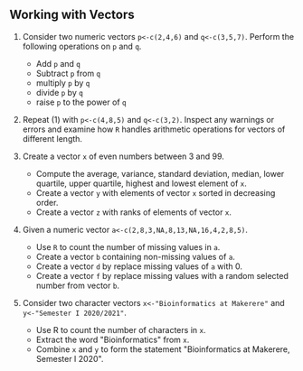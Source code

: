 
## Working with Vectors

1. Consider two numeric vectors `p<-c(2,4,6)` and `q<-c(3,5,7)`. Perform the following operations on `p` and `q`.
    * Add `p` and `q`
    * Subtract `p` from `q`
    * multiply `p` by `q`
    * divide `p` by `q`
    * raise `p` to the power of `q`

2. Repeat (1) with `p<-c(4,8,5)` and `q<-c(3,2)`. Inspect any warnings or errors and examine how `R` handles arithmetic operations for vectors of different length.

3. Create a vector `x` of even numbers between 3 and 99.
    * Compute the average, variance, standard deviation, median,
    lower quartile, upper quartile, highest and lowest element of `x`.
    * Create a vector `y` with elements of vector `x` sorted in decreasing order. 
    * Create a vector `z` with ranks of elements of vector `x`.

4. Given a numeric vector `a<-c(2,8,3,NA,8,13,NA,16,4,2,8,5)`.
    * Use `R` to count the number of missing values in `a`.
    * Create a vector `b` containing non-missing values of `a`.
    * Create a vector `d` by replace missing values of `a` with 0.
    * Create a vector `f` by replace missing values with a random selected number from vector `b`.

5. Consider two character vectors `x<-"Bioinformatics at Makerere"` and `y<-"Semester I 2020/2021"`.
    * Use R to count the number of characters in `x`.
    * Extract the word "Bioinformatics" from `x`.
    * Combine `x` and `y` to form the statement "Bioinformatics at Makerere, Semester I 2020".
